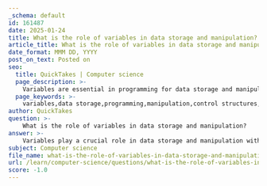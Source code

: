 ```yaml
---
_schema: default
id: 161487
date: 2025-01-24
title: What is the role of variables in data storage and manipulation?
article_title: What is the role of variables in data storage and manipulation?
date_format: MMM DD, YYYY
post_on_text: Posted on
seo:
  title: QuickTakes | Computer science
  page_description: >-
    Variables are essential in programming for data storage and manipulation, enabling dynamic data handling, control flow, and modular design.
  page_keywords: >-
    variables,data storage,programming,manipulation,control structures,data types,functions,scope,lifetime,modular programming
author: QuickTakes
question: >-
    What is the role of variables in data storage and manipulation?
answer: >-
    Variables play a crucial role in data storage and manipulation within programming. Here’s a detailed overview of their significance:\n\n1. **Definition and Purpose**: A variable is a named storage location in a program that holds a value or data. The term "variable" reflects the fact that the value stored can change during the execution of the program. This flexibility allows programmers to write dynamic and adaptable code.\n\n2. **Data Types**: Variables can store different types of data, such as integers, floating-point numbers, strings, and more complex structures. The type of data a variable can hold is determined by its data type, which is essential for ensuring that operations performed on the variable are valid and meaningful.\n\n3. **Dynamic Data Manipulation**: The ability to change the value of a variable during program execution is fundamental to programming. For example, in a loop, a variable can be updated with new values, allowing for iterative processes and calculations. This dynamic manipulation is key to algorithms that require repeated operations or adjustments based on user input or other conditions.\n\n4. **Control Structures**: Variables are integral to control structures such as loops and conditional statements. They can be used to control the flow of a program by determining when to execute certain blocks of code based on their values. For instance, a variable can be used in a condition to decide whether to enter a loop or execute a specific branch of code.\n\n5. **Subroutines and Functions**: In the context of subroutines or functions, variables can be passed as parameters, allowing for modular programming. This means that functions can operate on different data inputs, enhancing code reusability and organization.\n\n6. **Scope and Lifetime**: The scope of a variable defines where it can be accessed within the program. Variables can have local scope (accessible only within a specific function or block) or global scope (accessible throughout the program). Understanding variable scope is crucial for managing data effectively and avoiding conflicts.\n\n7. **Variable Declaration**: Declaring a variable is a fundamental concept in programming. It involves defining a variable's name and data type, which informs the compiler or interpreter about how to allocate memory and manage the variable's value.\n\nIn summary, variables are essential for storing and manipulating data in programming. They serve as the building blocks of programs, enabling dynamic data handling, control flow, and modular design. Understanding how to effectively use variables is a foundational skill for any programmer.
subject: Computer science
file_name: what-is-the-role-of-variables-in-data-storage-and-manipulation.md
url: /learn/computer-science/questions/what-is-the-role-of-variables-in-data-storage-and-manipulation
score: -1.0
---
```


&nbsp;